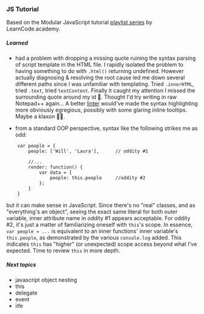 ### JS Tutorial

Based on the Modular JavaScript tutorial [playlist series](https://www.youtube.com/watch?v=m-NYyst_tiY&list=PLoYCgNOIyGABs-wDaaxChu82q_xQgUb4f) by LearnCode.academy.

##### Learned 

* had a problem with dropping a missing quote ruining the syntax parsing of script template in the HTML file. I rapidly isolated the problem to having something to do with `.html()` returning undefined. However actually diagnosing & resolving the root cause led me down several different paths since I was unfamiliar with templating. Tried `.innerHTML`, tried `.text`, tried `textContent`. Finally it caught my attention I missed the surrounding quote around my id 🤦‍‍. Thought I'd try writing in raw Notepad++ again... A better [linter](https://en.wikipedia.org/wiki/Lint_(software)) would've made the syntax highlighting more obviously egregious, possibly with some glaring inline tooltips. Maybe a klaxon 🚨📢.

* from a standard OOP perspective, syntax like the following strikes me as odd:

```
	var people = {
		people: ['Will', 'Laura'], 		// oddity #1
		
		//...
		render: function() {
			var data = {
				people: this.people		//oddity #2
			};
		}
	}
```

but it can make sense in JavaScript. Since there's no "real" classes, and as "everything's an object", seeing the exact same literal for both outer variable, inner attribute name in oddity #1 appears acceptable.  For oddity #2, it's just a matter of familiarizing oneself with `this`'s scope. In essence, `var people = ...` is equivalent to an inner functions' inner variable's `this.people`, as demonstrated by the various `console.log` added.  This indicates `this` has "higher" (or unexpected) scope access beyond what I've expected. Time to review `this` in more depth.


##### Next topics

* javascript object nesting 
* this
* delegate
* event
* iife